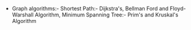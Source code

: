 - Graph algorithms:- Shortest Path:- Dijkstra's, Bellman Ford and Floyd-Warshall Algorithm, Minimum Spanning Tree:- Prim's and Kruskal's Algorithm
